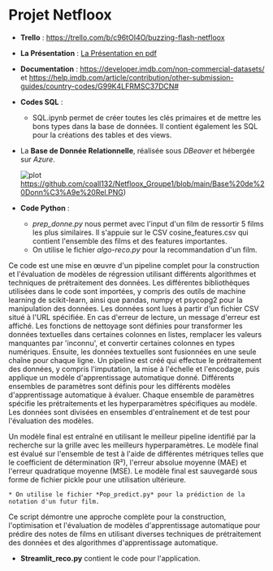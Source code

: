 # Projet Netfloox


* **Trello** : 
https://trello.com/b/c96tOI4O/buzzing-flash-netfloox

* **La Présentation** : [La Présentation en pdf](ProjetNetfloox.pdf)

* **Documentation** : https://developer.imdb.com/non-commercial-datasets/   et   https://help.imdb.com/article/contribution/other-submission-guides/country-codes/G99K4LFRMSC37DCN# 

* **Codes SQL** : 
   * SQL.ipynb permet de créer toutes les clés primaires et de mettre les bons types dans la base de données. Il contient également les SQL pour la créations des tables et des views.

* La **Base de Donnée Relationnelle**, réalisée sous _DBeaver_ et hébergée sur _Azure_. 

  ![plot](https://github.com/coall132/Netfloox_Groupe1/blob/main/Base%20de%20Donn%C3%A9e%20Rel.PNG)https://github.com/coall132/Netfloox_Groupe1/blob/main/Base%20de%20Donn%C3%A9e%20Rel.PNG)

* **Code Python** :
  * *prep_donne.py* nous permet avec l'input d'un film de ressortir 5 films les plus similaires. Il s'appuie sur le CSV cosine_features.csv qui contient l'ensemble des films et des features importantes.
  * On utilise le fichier *algo-reco.py* pour la recommandation d'un film.
 
Ce code est une mise en œuvre d'un pipeline complet pour la construction et l'évaluation de modèles de régression utilisant différents algorithmes et techniques de prétraitement des données. Les différentes bibliothèques utilisées dans le code sont importées, y compris des outils de machine learning de scikit-learn, ainsi que pandas, numpy et psycopg2 pour la manipulation des données.
Les données sont lues à partir d'un fichier CSV situé à l'URL spécifiée. En cas d'erreur de lecture, un message d'erreur est affiché. Les fonctions de nettoyage sont définies pour transformer les données textuelles dans certaines colonnes en listes, remplacer les valeurs manquantes par 'inconnu', et convertir certaines colonnes en types numériques. Ensuite, les données textuelles sont fusionnées en une seule chaîne pour chaque ligne. Un pipeline est créé  qui effectue le prétraitement des données, y compris l'imputation, la mise à l'échelle et l'encodage, puis applique un modèle d'apprentissage automatique donné. Différents ensembles de paramètres sont définis pour les différents modèles d'apprentissage automatique à évaluer. Chaque ensemble de paramètres spécifie les prétraitements et les hyperparamètres spécifiques au modèle. Les données sont divisées en ensembles d'entraînement et de test pour l'évaluation des modèles.

Un modèle final est entraîné en utilisant le meilleur pipeline identifié par la recherche sur la grille avec les meilleurs hyperparamètres. Le modèle final est évalué sur l'ensemble de test à l'aide de différentes métriques telles que le coefficient de détermination (R²), l'erreur absolue moyenne (MAE) et l'erreur quadratique moyenne (MSE). Le modèle final est sauvegardé sous forme de fichier pickle pour une utilisation ultérieure.


    * On utilise le fichier *Pop_predict.py* pour la prédiction de la notation d'un futur film.

Ce script démontre une approche complète pour la construction, l'optimisation et l'évaluation de modèles d'apprentissage automatique pour prédire des notes de films en utilisant diverses techniques de prétraitement des données et des algorithmes d'apprentissage automatique.
    



* **Streamlit_reco.py** contient le code pour l'application.




  
